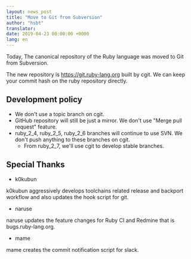 ```yaml
---
layout: news_post
title: "Move to Git from Subversion"
author: "hsbt"
translator:
date: 2019-04-23 00:00:00 +0000
lang: en
---
```


Today, The canonical repository of the Ruby language was moved to Git from Subversion.

The new repository is https://git.ruby-lang.org built by cgit. We can keep your commit hash on the ruby repository directly.

## Development policy

* We don't use a topic branch on cgit.
* GitHub repository will still be just a mirror. We don't use "Merge pull request" feature.
* ruby_2_4, ruby_2_5, ruby_2_6 branches will continue to use SVN. We don't push anything to these branches on cgit.
  * From ruby_2_7, we'll use cgit to develop stable branches.

## Special Thanks

* k0kubun

k0kubun aggressively develops toolchains related release and backport workflow and also updates the hook script for git.

* naruse

naruse updates the feature changes for Ruby CI and Redmine that is bugs.ruby-lang.org.

* mame

mame creates the commit notification script for slack.
